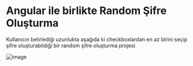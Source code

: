 <h1> Angular ile birlikte Random Şifre Oluşturma </h1>

<p> Kullanıcın belirlediği uzunlukta aşağıda ki checkboxlardan en az birini seçip şifre oluşturabildiği bir random şifre oluşturma projesi </p>

![image](https://user-images.githubusercontent.com/61213254/226322032-de9dba3e-de8b-46c0-aa04-0b20eb1b7857.png)


